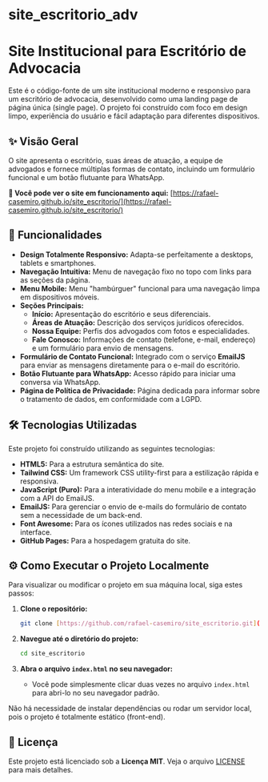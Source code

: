 # site_escritorio_adv

# Site Institucional para Escritório de Advocacia

Este é o código-fonte de um site institucional moderno e responsivo para um escritório de advocacia, desenvolvido como uma landing page de página única (single page). O projeto foi construído com foco em design limpo, experiência do usuário e fácil adaptação para diferentes dispositivos.

## ✨ Visão Geral

O site apresenta o escritório, suas áreas de atuação, a equipe de advogados e fornece múltiplas formas de contato, incluindo um formulário funcional e um botão flutuante para WhatsApp.

**🔗 Você pode ver o site em funcionamento aqui:** [https://rafael-casemiro.github.io/site_escritorio/](https://rafael-casemiro.github.io/site_escritorio/)

## 🚀 Funcionalidades

* **Design Totalmente Responsivo:** Adapta-se perfeitamente a desktops, tablets e smartphones.
* **Navegação Intuitiva:** Menu de navegação fixo no topo com links para as seções da página.
* **Menu Mobile:** Menu "hambúrguer" funcional para uma navegação limpa em dispositivos móveis.
* **Seções Principais:**
    * **Início:** Apresentação do escritório e seus diferenciais.
    * **Áreas de Atuação:** Descrição dos serviços jurídicos oferecidos.
    * **Nossa Equipe:** Perfis dos advogados com fotos e especialidades.
    * **Fale Conosco:** Informações de contato (telefone, e-mail, endereço) e um formulário para envio de mensagens.
* **Formulário de Contato Funcional:** Integrado com o serviço **EmailJS** para enviar as mensagens diretamente para o e-mail do escritório.
* **Botão Flutuante para WhatsApp:** Acesso rápido para iniciar uma conversa via WhatsApp.
* **Página de Política de Privacidade:** Página dedicada para informar sobre o tratamento de dados, em conformidade com a LGPD.

## 🛠️ Tecnologias Utilizadas

Este projeto foi construído utilizando as seguintes tecnologias:

* **HTML5:** Para a estrutura semântica do site.
* **Tailwind CSS:** Um framework CSS utility-first para a estilização rápida e responsiva.
* **JavaScript (Puro):** Para a interatividade do menu mobile e a integração com a API do EmailJS.
* **EmailJS:** Para gerenciar o envio de e-mails do formulário de contato sem a necessidade de um back-end.
* **Font Awesome:** Para os ícones utilizados nas redes sociais e na interface.
* **GitHub Pages:** Para a hospedagem gratuita do site.

## ⚙️ Como Executar o Projeto Localmente

Para visualizar ou modificar o projeto em sua máquina local, siga estes passos:

1.  **Clone o repositório:**
    ```bash
    git clone [https://github.com/rafael-casemiro/site_escritorio.git](https://github.com/rafael-casemiro/site_escritorio.git)
    ```

2.  **Navegue até o diretório do projeto:**
    ```bash
    cd site_escritorio
    ```

3.  **Abra o arquivo `index.html` no seu navegador:**
    * Você pode simplesmente clicar duas vezes no arquivo `index.html` para abri-lo no seu navegador padrão.

Não há necessidade de instalar dependências ou rodar um servidor local, pois o projeto é totalmente estático (front-end).

## 📄 Licença

Este projeto está licenciado sob a **Licença MIT**. Veja o arquivo [LICENSE](LICENSE) para mais detalhes.